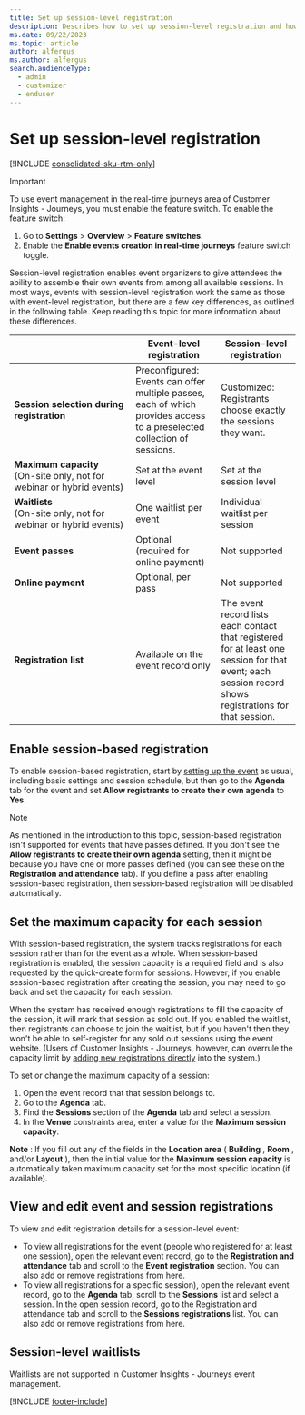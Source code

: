 ```yaml
---
title: Set up session-level registration
description: Describes how to set up session-level registration and how it differs from event-level registration in Dynamics 365 Customer Insights - Journeys.
ms.date: 09/22/2023
ms.topic: article
author: alfergus
ms.author: alfergus
search.audienceType: 
  - admin
  - customizer
  - enduser
---
```


# Set up session-level registration

[!INCLUDE [consolidated-sku-rtm-only](./includes/consolidated-sku-rtm-only.md)]

> [!IMPORTANT]
> To use event management in the real-time journeys area of Customer Insights - Journeys, you must enable the feature switch. To enable the feature switch:
>
> 1. Go to **Settings** > **Overview** > **Feature switches**.
> 1. Enable the **Enable events creation in real-time journeys** feature switch toggle.

Session-level registration enables event organizers to give attendees the ability to assemble their own events from among all available sessions. In most ways, events with session-level registration work the same as those with event-level registration, but there are a few key differences, as outlined in the following table. Keep reading this topic for more information about these differences.

|   | **Event-level registration** | **Session-level registration** |
| --- | --- | --- |
| **Session&nbsp;selection&nbsp;during registration** | Preconfigured: Events can offer multiple passes, each of which provides access to a preselected collection of sessions. | Customized: Registrants choose exactly the sessions they want. |
| **Maximum capacity**<br/>(On-site only, not for webinar or hybrid events) | Set at the event level | Set at the session level |
| **Waitlists**<br/>(On-site only, not for webinar or hybrid events) | One waitlist per event | Individual waitlist per session |
| **Event passes** | Optional (required for online payment) | Not supported |
| **Online payment** | Optional, per pass | Not supported |
| **Registration list** | Available on the event record only | The event record lists each contact that registered for at least one session for that event; each session record shows registrations for that session. |

## Enable session-based registration

To enable session-based registration, start by [setting up the event](set-up-event.md) as usual, including basic settings and session schedule, but then go to the **Agenda** tab for the event and set **Allow registrants to create their own agenda** to **Yes**.

> [!NOTE]
> As mentioned in the introduction to this topic, session-based registration isn't supported for events that have passes defined. If you don't see the **Allow registrants to create their own agenda** setting, then it might be because you have one or more passes defined (you can see these on the **Registration and attendance** tab). If you define a pass after enabling session-based registration, then session-based registration will be disabled automatically.

## Set the maximum capacity for each session

With session-based registration, the system tracks registrations for each session rather than for the event as a whole. When session-based registration is enabled, the session capacity is a required field and is also requested by the quick-create form for sessions. However, if you enable session-based registration after creating the session, you may need to go back and set the capacity for each session.

When the system has received enough registrations to fill the capacity of the session, it will mark that session as sold out. If you enabled the waitlist, then registrants can choose to join the waitlist, but if you haven't then they won't be able to self-register for any sold out sessions using the event website. (Users of Customer Insights - Journeys, however, can overrule the capacity limit by [adding new registrations directly](invite-register-house-event-attendees.md) into the system.)

To set or change the maximum capacity of a session:

1. Open the event record that that session belongs to.
2. Go to the **Agenda** tab.
3. Find the **Sessions** section of the **Agenda** tab and select a session.
4. In the **Venue** constraints area, enter a value for the **Maximum session capacity**.

**Note** : If you fill out any of the fields in the **Location area** ( **Building** , **Room** , and/or **Layout** ), then the initial value for the **Maximum session capacity** is automatically taken maximum capacity set for the most specific location (if available).

## View and edit event and session registrations

To view and edit registration details for a session-level event:

- To view all registrations for the event (people who registered for at least one session), open the relevant event record, go to the **Registration and attendance** tab and scroll to the **Event registration** section. You can also add or remove registrations from here.
- To view all registrations for a specific session), open the relevant event record, go to the **Agenda** tab, scroll to the **Sessions** list and select a session. In the open  session record, go to the Registration and attendance tab and scroll to the **Sessions registrations** list. You can also add or remove registrations from here.

## Session-level waitlists

Waitlists are not supported in Customer Insights - Journeys event management.

[!INCLUDE [footer-include](./includes/footer-banner.md)]
